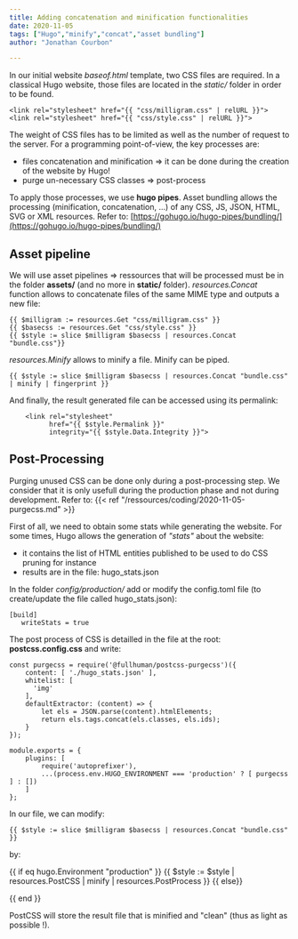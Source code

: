 ```yaml
---
title: Adding concatenation and minification functionalities
date: 2020-11-05
tags: ["Hugo","minify","concat","asset bundling"]
author: "Jonathan Courbon"

---
```


In our initial website *baseof.html* template, two CSS files are required. In a classical Hugo website, those files are located in the *static/* folder in order to be found.

    <link rel="stylesheet" href="{{ "css/milligram.css" | relURL }}">
    <link rel="stylesheet" href="{{ "css/style.css" | relURL }}">

The weight of CSS files has to be limited as well as the number of request to the server. For a programming point-of-view, the key processes are:
- files concatenation and minification => it can be done during the creation of the website by Hugo!
- purge un-necessary CSS classes => post-process
<!--more-->

To apply those processes, we use **hugo pipes**. Asset bundling allows the processing (minification, concatenation, ...) of any CSS, JS, JSON, HTML, SVG or XML resources. Refer to: [https://gohugo.io/hugo-pipes/bundling/](https://gohugo.io/hugo-pipes/bundling/)

## Asset pipeline
We will use asset pipelines => ressources that will be processed must be in the folder **assets/** (and no more in **static/** folder).
*resources.Concat* function allows to concatenate files of the same MIME type and outputs a new file:

    {{ $milligram := resources.Get "css/milligram.css" }}
    {{ $basecss := resources.Get "css/style.css" }}
    {{ $style := slice $milligram $basecss | resources.Concat "bundle.css"}}

*resources.Minify* allows to minify a file. Minify can be piped.

    {{ $style := slice $milligram $basecss | resources.Concat "bundle.css" | minify | fingerprint }}


And finally, the result generated file can be accessed using its permalink:

        <link rel="stylesheet"
              href="{{ $style.Permalink }}"
              integrity="{{ $style.Data.Integrity }}">


## Post-Processing
Purging unused CSS can be done only during a post-processing step. We consider that it is only usefull during the production phase and not during development.
Refer to: {{< ref "/ressources/coding/2020-11-05-purgecss.md" >}}

First of all, we need to obtain some stats while generating the website. For some times, Hugo allows the generation of *"stats"* about the website:
- it contains the list of HTML entities published to be used to do CSS pruning for instance
- results are in the file: hugo_stats.json

In the folder *config/production/* add or modify the config.toml file (to create/update the file called hugo_stats.json):

    [build]
       writeStats = true

The post process of CSS is detailled in the file at the root: **postcss.config.css** and write:

    const purgecss = require('@fullhuman/postcss-purgecss')({
        content: [ './hugo_stats.json' ],
        whitelist: [
          'img'
        ],
        defaultExtractor: (content) => {
            let els = JSON.parse(content).htmlElements;
            return els.tags.concat(els.classes, els.ids);
        }
    });

    module.exports = {
        plugins: [
            require('autoprefixer'),
            ...(process.env.HUGO_ENVIRONMENT === 'production' ? [ purgecss ] : [])
        ]
    };

In our file, we can modify:

	{{ $style := slice $milligram $basecss | resources.Concat "bundle.css" }}
by:

  {{ if eq hugo.Environment "production" }}
    {{ $style := $style | resources.PostCSS  | minify | resources.PostProcess }}
    <link rel="stylesheet"
        href="{{ $style.RelPermalink }}"
        integrity="{{ $style.Data.Integrity }}">
  {{ else}}
  <link rel="stylesheet"
      href="{{ $style.RelPermalink }}">
  {{ end }}

PostCSS will store the result file that is minified and "clean" (thus as light as possible !).
